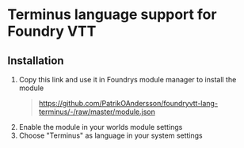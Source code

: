 # Terminus language support for Foundry VTT

## Installation

1. Copy this link and use it in Foundrys module manager to install the module
    > https://github.com/PatrikOAndersson/foundryvtt-lang-terminus/-/raw/master/module.json
2. Enable the module in your worlds module settings
3. Choose "Terminus" as language in your system settings
